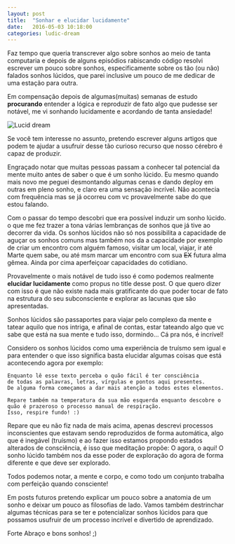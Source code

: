 ```yaml
---
layout: post
title:  "Sonhar e elucidar lucidamente"
date:   2016-05-03 10:18:00
categories: ludic-dream
---
```


Faz tempo que queria transcrever algo sobre sonhos ao meio de tanta computaria e
depois de alguns episódios rabiscando código resolvi escrever um pouco sobre 
sonhos, especificamente sobre os tão (ou não) falados sonhos lúcidos, 
que parei inclusive um pouco de me dedicar de uma estação para outra.
 
Em compensação depois de algumas(muitas) semanas de estudo **procurando** entender a lógica e reproduzir
de fato algo que pudesse ser notável, me vi sonhando lucidamente e acordando de tanta ansiedade!

![Lucid dream](http://www.gateway-to-lucid-dreaming.com/images/WILD_flying.jpg "lucid dream")

Se você tem interesse no assunto, pretendo escrever alguns artigos
que podem te ajudar a usufruir desse tão curioso recurso que nosso cérebro é capaz de produzir.

Engraçado notar que muitas pessoas passam a conhecer tal potencial da mente
muito antes de saber o que é um sonho lúcido. Eu mesmo quando mais novo
me peguei desmontando algumas cenas e dando deploy em outras em pleno sonho, e claro era uma sensação incrível.
Não acontecia com frequência mas se já ocorreu com vc provavelmente sabe do que estou falando.

Com o passar do tempo descobri que era  possível induzir um sonho lúcido.
o que me fez trazer a tona várias lembranças de sonhos que já tive ao decorrer da vida.
Os sonhos lúcidos não só nos possibilita a capacidade de aguçar os sonhos comuns 
mas também nos da a capacidade por exemplo de criar um encontro com alguém famoso, visitar um local, viajar, ir até Marte quem sabe, ou até
msm marcar um encontro com sua <del>EX</del> futura alma gêmea. Ainda por cima aperfeiçoar capacidades
do cotidiano.

Provavelmente o mais notável de tudo isso é como podemos realmente **elucidar lucidamente** 
como propus no title desse post. O que quero dizer com isso é que não existe
nada mais gratificante do que poder tocar de fato na estrutura do seu subconsciente e explorar as lacunas
que são apresentadas.

Sonhos lúcidos são passaportes para viajar pelo complexo da mente e tatear aquilo
que nos intriga, e afinal de contas, estar tateando algo que vc sabe que está na
sua mente e tudo isso, dormindo... Cá pra nós, é incrível!

Considero os sonhos lúcidos como uma experiência de truísmo sem igual e para
entender o que isso significa basta elucidar algumas coisas que está acontecendo
agora por exemplo:

```
Enquanto lê esse texto perceba o quão fácil é ter consciência
de todas as palavras, letras, vírgulas e pontos aqui presentes.
De alguma forma começamos a dar mais atenção a todos estes elementos. 

Repare também na temperatura da sua mão esquerda enquanto descobre o quão é prazeroso o processo manual de respiração. 
Isso, respire fundo! :)
```

Repare que eu não fiz nada de mais acima, apenas descrevi processos
inconscientes que estavam sendo reproduzidos de forma automática, algo que 
é inegável (truísmo) e ao fazer isso estamos propondo estados alterados de consciência, é isso
que meditação propõe: O agora, o aqui! O sonho lúcido também nos da esse poder
de exploração do agora de forma diferente e que deve ser explorado.

Todos podemos notar, a mente e corpo, e como todo um conjunto
trabalha com perfeição quando consciente!

Em posts futuros pretendo explicar um pouco sobre a anatomia de um sonho e deixar
um pouco as filosofias de lado. Vamos também destrinchar algumas técnicas para se ter e potencializar sonhos lúcidos para
que possamos usufruir de um processo incrível e divertido de aprendizado.

Forte Abraço e bons sonhos! ;)

